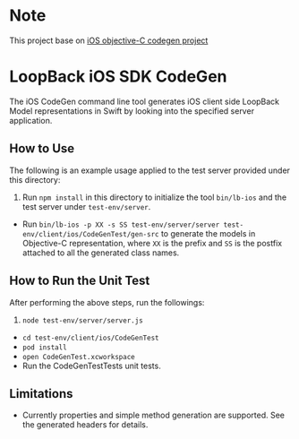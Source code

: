 
# Note

This project base on [iOS objective-C codegen project](https://github.com/strongloop-community/loopback-sdk-ios-codegen)

# LoopBack iOS SDK CodeGen

The iOS CodeGen command line tool generates iOS client side LoopBack Model representations
in Swift by looking into the specified server application.

## How to Use

The following is an example usage applied to the test server provided under this directory:

 1. Run `npm install` in this directory to initialize the tool `bin/lb-ios` and the test server under `test-env/server`.
 *  Run `bin/lb-ios -p XX -s SS test-env/server/server test-env/client/ios/CodeGenTest/gen-src` 
    to generate the models in Objective-C representation, 
    where `XX` is the prefix and `SS` is the postfix attached to all the generated class names.

## How to Run the Unit Test

After performing the above steps, run the followings:

 1. `node test-env/server/server.js`
 *  `cd test-env/client/ios/CodeGenTest`
 *  `pod install`
 *  `open CodeGenTest.xcworkspace`
 *  Run the CodeGenTestTests unit tests.


## Limitations

 * Currently properties and simple method generation are supported.
    See the generated headers for details.

